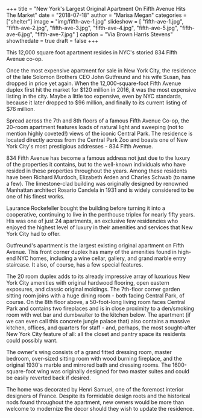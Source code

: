 +++
title = "New York's Largest Original Apartment On Fifth Avenue Hits The Market"
date = "2018-07-18"
author = "Marisa Megan"
categories = ["shelter"]
image = "img/fifth-ave-1.jpg"
slideshow = [
  "fifth-ave-1.jpg",
  "fifth-ave-2.jpg",
  "fifth-ave-3.jpg",
  "fifth-ave-4.jpg",
  "fifth-ave-5.jpg",
  "fifth-ave-6.jpg",
  "fifth-ave-7.jpg"
]
caption = "Via Brown Harris Stevens"
showthedate = true
draft = false
+++

This 12,000 square foot apartment resides in NYC's storied 834 Fifth Avenue co-op.

Once the most expensive apartment for sale in New York City, the residence of the late Solomon Brothers CEO John Gutfreund and his wife Susan, has dropped in price yet again. When the 12,000-square-foot Fifth Avenue duplex first hit the market for $120 million in 2016, it was the most expensive listing in the city. Maybe a little too expensive, even by NYC standards, because it later dropped to $96 million, and finally to its current listing of $76 million.

Spread across the 7th and 8th floors of a famous Fifth Avenue Co-op, the 20-room apartment features loads of natural light and sweeping (not to mention highly coveted!) views of the iconic Central Park. The residence is located directly across from the Central Park Zoo and boasts one of New York City's most prestigious addresses - 834 Fifth Avenue.

834 Fifth Avenue has become a famous address not just due to the luxury of the properties it contains, but to the well-known individuals who have resided in these properties throughout the years. Among these residents have been Richard Murdoch, Elizabeth Arden and Charles Schwab (to name a few). The limestone-clad building was originally designed by renowned Manhattan architect Rosario Candela in 1931 and is widely considered to be one of his finest works.

Laurance Rockefeller bought the building before turning it into a cooperative, continuing to live in the penthouse triplex for nearly fifty years. His was one of just 24 apartments, an exclusive few residencies who enjoyed the highest level of luxury in their amenities and services that New York City had to offer.

Gutfreund's apartment is the largest existing original apartment on Fifth Avenue. This front corner duplex has many of the amenities found in high-end NYC homes, including a wine cellar, gallery, and grand marble entry staircase. It also, of course, has a few special features.

The 20 room duplex adds to its already impressive array of luxurious New York City amenities with original hardwood flooring, open eastern exposures, and classic original moldings. The 7th-floor corner garden sitting room joins with a huge dining room - both facing Central Park, of course. On the 8th floor above, a 50-foot-long living room faces Central Park and contains two fireplaces and is in close proximity to a den/smoking room with wet bar and dumbwaiter to the kitchen below. The apartment (if we can even call this concrete jungle palace that) also contains a massive kitchen, offices, and quarters for staff - and, perhaps, the most sought-after New York City feature of all: all the closet and pantry space its residents could possibly want.

The owner's wing consists of a grand fitted dressing room, master bedroom, over-sized sitting room with wood burning fireplace, and the original 1930's marble and mirrored bath and dressing rooms. The 1600-square-foot wing was originally designed for two master suites and could be easily reverted back if desired.

The home was decorated by Henri Samuel, one of the foremost interior designers of France. Despite its formidable design roots and the historical nods found throughout the apartment, new owners would be more than welcome to modernize the decor should they wish to update the residence.
